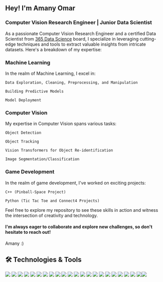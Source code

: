 
## Hey! I'm Amany Omar
### Computer Vision Research Engineer | Junior Data Scientist 
As a passionate Computer Vision Research Engineer and a certified Data Scientist from [365 Data Science](https://learn.365datascience.com/c/8e3dc08eac/) board, 
I specialize in leveraging cutting-edge techniques and tools to extract valuable insights from intricate datasets. Here's a breakdown of my expertise:

### Machine Learning

In the realm of Machine Learning, I excel in:

    Data Exploration, Cleaning, Preprocessing, and Manipulation     

    Building Predictive Models      

    Model Deployment       
### Computer Vision

My expertise in Computer Vision spans various tasks:

    Object Detection                    

    Object Tracking   

    Vision Transformers for Object Re-identification   

    Image Segmentation/Classification                 

### Game Development

In the realm of game development, I've worked on exciting projects:

    C++ (Pinball-Space Project)    

    Python (Tic Tac Toe and Connect4 Projects)     


Feel free to explore my repository to see these skills in action and witness the intersection of creativity and technology. 

#### I'm always eager to collaborate and explore new challenges, so don't hesitate to reach out!
Amany :)


## 🛠️ Technologies & Tools 
![](https://img.shields.io/badge/Code-Python-informational?style=flat&logo=<>&logoColor=white&color=2bbc8a)
![](https://img.shields.io/badge/Code-C++-informational?style=flat&logo=<>&logoColor=white&color=2bbc8a)
![](https://img.shields.io/badge/Code-C_sharp-informational?style=flat&logo=<>&logoColor=white&color=2bbc8a)
![](https://img.shields.io/badge/Code-SQL-informational?style=flat&logo=<>&logoColor=white&color=2bbc8a)
![](https://img.shields.io/badge/Code-JavaScript-informational?style=flat&logo=<>&logoColor=white&color=2bbc8a)
![](https://img.shields.io/badge/Tool-Tableau-informational?style=flat&logo=<>&logoColor=white&color=2bbc8a)
![](https://img.shields.io/badge/Tool-Excel-informational?style=flat&logo=<>&logoColor=white&color=2bbc8a)
![](https://img.shields.io/badge/Tool-MATLAB-informational?style=flat&logo=<>&logoColor=white&color=2bbc8a)
![](https://img.shields.io/badge/Tool-Git-informational?style=flat&logo=<>&logoColor=white&color=2bbc8a)
![](https://img.shields.io/badge/Lib-SkLearn-informational?style=flat&logo=<>&logoColor=white&color=2bbc8a)
![](https://img.shields.io/badge/Lib-TensorFlow-informational?style=flat&logo=<>&logoColor=white&color=2bbc8a)
![](https://img.shields.io/badge/Lib-Keras-informational?style=flat&logo=<>&logoColor=white&color=2bbc8a)
![](https://img.shields.io/badge/Lib-Spacy-informational?style=flat&logo=<>&logoColor=white&color=2bbc8a)
![](https://img.shields.io/badge/Lib-NLTK-informational?style=flat&logo=<>&logoColor=white&color=2bbc8a)
![](https://img.shields.io/badge/Lib-OpenCV-informational?style=flat&logo=<>&logoColor=white&color=2bbc8a)
![](https://img.shields.io/badge/Lib-Hugging_Face-informational?style=flat&logo=<>&logoColor=white&color=2bbc8a)
![](https://img.shields.io/badge/Lib-Matplotlib-informational?style=flat&logo=<>&logoColor=white&color=2bbc8a)
![](https://img.shields.io/badge/Lib-ggplot2-informational?style=flat&logo=<>&logoColor=white&color=2bbc8a)
![](https://img.shields.io/badge/Lib-PyGame-informational?style=flat&logo=<>&logoColor=white&color=2bbc8a)
![](https://img.shields.io/badge/Lib-Pandas-informational?style=flat&logo=<>&logoColor=white&color=2bbc8a)
![](https://img.shields.io/badge/Lib-NumPy-informational?style=flat&logo=<>&logoColor=white&color=2bbc8a)
![](https://img.shields.io/badge/Lib-Java-informational?style=flat&logo=<>&logoColor=white&color=2bbc8a)![](https://img.shields.io/badge/Lib-SymPy-informational?style=flat&logo=<>&logoColor=white&color=2bbc8a)






